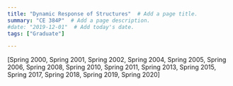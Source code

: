 ```yaml
---
title: "Dynamic Response of Structures"  # Add a page title.
summary: "CE 384P"  # Add a page description.
#date: "2019-12-01"  # Add today's date.
tags: ["Graduate"]

---
```

[Spring 2000, Spring 2001, Spring 2002, Spring 2004, Spring 2005, Spring 2006, Spring 2008, Spring 2010, Spring 2011, Spring 2013, Spring 2015, Spring 2017, Spring 2018, Spring 2019, Spring 2020]